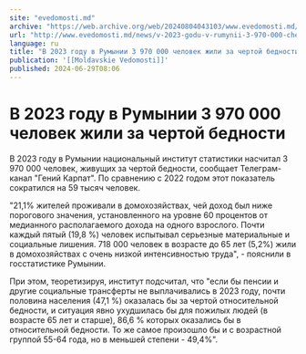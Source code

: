 ```yaml
---
site: "evedomosti.md"
archive: "https://web.archive.org/web/20240804043103/www.evedomosti.md/news/v-2023-godu-v-rumynii-3-970-000-chelovek-zhili-za-chertoj-be"
url: "http://www.evedomosti.md/news/v-2023-godu-v-rumynii-3-970-000-chelovek-zhili-za-chertoj-be"
language: ru
title: "В 2023 году в Румынии 3 970 000 человек жили за чертой бедности"
publication: '[[Moldavskie Vedomosti]]'
published: 2024-06-29T08:06
---
```


# В 2023 году в Румынии 3 970 000 человек жили за чертой бедности

В 2023 году в Румынии национальный институт статистики насчитал 3 970 000 человек, живущих за чертой бедности, сообщает Телеграм-канал "Гений Карпат". По сравнению с 2022 годом этот показатель сократился на 59 тысяч человек.

"21,1% жителей проживали в домохозяйствах, чей доход был ниже порогового значения, установленного на уровне 60 процентов от медианного располагаемого дохода на одного взрослого. Почти каждый пятый (19,8 %) человек испытывал серьезные материальные и социальные лишения. 718 000 человек в возрасте до 65 лет (5,2%) жили в домохозяйствах с очень низкой интенсивностью труда", - пояснили в госстатистике Румынии.

При этом, теоретизируя, институт подсчитал, что "если бы пенсии и другие социальные трансферты не выплачивались в 2023 году, почти половина населения (47,1 %) оказалась бы за чертой относительной бедности, и ситуация явно ухудшилась бы для пожилых людей (в возрасте 65 лет и старше), 86,6 % которых оказались бы в относительной бедности. То же самое произошло бы и с возрастной группой 55-64 года, но в меньшей степени - 49,4%".